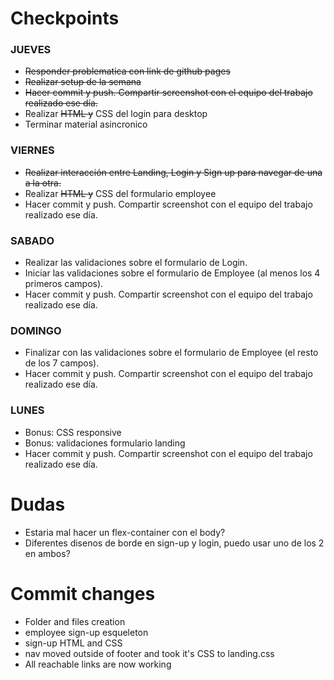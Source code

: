 # Checkpoints

### JUEVES
- ~~Responder problematica con link de github pages~~
- ~~Realizar setup de la semana~~
- ~~Hacer commit y push. Compartir screenshot con el equipo del trabajo realizado ese día.~~
- Realizar ~~HTML y~~ CSS del login para desktop
- Terminar material asincronico

### VIERNES
- ~~Realizar interacción entre Landing, Login y Sign up para navegar de una a la otra.~~
- Realizar ~~HTML y~~ CSS del formulario employee
- Hacer commit y push. Compartir screenshot con el equipo del trabajo realizado ese día.

### SABADO
- Realizar las validaciones sobre el formulario de Login.
- Iniciar las validaciones sobre el formulario de Employee (al menos los 4 primeros campos).
- Hacer commit y push. Compartir screenshot con el equipo del trabajo realizado ese día.

### DOMINGO
- Finalizar con las validaciones sobre el formulario de Employee (el resto de los 7 campos).
- Hacer commit y push. Compartir screenshot con el equipo del trabajo realizado ese día.

### LUNES
- Bonus: CSS responsive
- Bonus: validaciones formulario landing
- Hacer commit y push. Compartir screenshot con el equipo del trabajo realizado ese día.


# Dudas

- Estaria mal hacer un flex-container con el body?
- Diferentes disenos de borde en sign-up y login, puedo usar uno de los 2 en ambos?


# Commit changes

- Folder and files creation
- employee sign-up esqueleton
- sign-up HTML and CSS
- nav moved outside of footer and took it's CSS to landing.css
- All reachable links are now working
    

